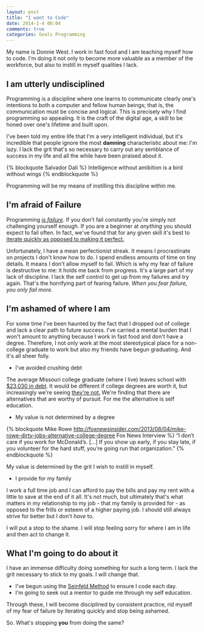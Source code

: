 ```yaml
---
layout: post
title: "I want to Code"
date: 2014-1-4 00:04
comments: true
categories: Goals Programming
---
```


My name is Donnie West. I work in fast food and I am teaching myself how to code. I'm doing it not only to become more valuable as a member of the workforce, but also to instill in myself qualities I lack.

## I am utterly undisciplined

Programming is a discipline where one learns to communicate clearly one's intentions to both a computer and fellow human beings; that is, the communication must be concise and logical. This is precisely why I find programming so appealing. It is the craft of the digital age, a skill to be honed over one's lifetime and built upon.

<!-- more -->

I've been told my entire life that I'm a very intelligent individual, but it's incredible that people ignore the most **damning** characteristic about me: I'm lazy. I lack the grit that's so necessary to carry out any semblance of success in my life and all the while have been praised about it.

{% blockquote Salvador Dalí %}
Intelligence without amibition is a bird without wings
{% endblockquote %}

Programming will be my means of instilling this discipline within me.

## I'm afraid of Failure

Programming [*is failure*](https://medium.com/tech-talk/b4c8a249e70f). If you don't fail constantly you're simply not challenging yourself enough. If you are a beginner at *anything* you should expect to fail often. In fact, we've found that for any given skill it's best to [iterate quickly as opposed to making it perfect.](http://jamesclear.com/repetitions)

Unfortunately, I have a mean perfectionist streak. It means I procrastinate on projects I don't know how to do. I spend endless amounts of time on tiny details. It means I don't allow myself to fail. Which is why my fear of failure is destructive to me: it holds me back from progress. It's a large part of my lack of discipline. I lack the self control to get up from my failures and try again. That's the horrifying part of fearing failure. *When you fear failure, you only fail more.*

## I'm ashamed of where I am

For some time I've been haunted by the fact that I dropped out of college and lack a clear path to future success. I've carried a mental burden that I won't amount to anything because I work in fast food and don't have a degree. Therefore, I not only work at the most stereotypical place for a non-college graduate to work but also my friends have begun graduating.
And it's all sheer folly.

- I've avoided crushing debt

The average Missouri college graduate (where I live) leaves school with [$23,030 in debt](http://projectonstudentdebt.org/state_by_state-view2013.php?area=MO). It would be different if college degrees are worth it, but increasingly we're seeing [they're not.](http://www.sfgate.com/education/article/Is-college-worth-the-cost-Study-casts-doubt-4500844.php) We're finding that there are alternatives that are worthy of pursuit. For me the alternative is self education.

- My value is not determined by a degree

{% blockquote Mike Rowe http://foxnewsinsider.com/2013/08/04/mike-rowe-dirty-jobs-alternative-college-degree Fox News Interview %}
“I don’t care if you work for McDonald’s. […] If you show up early, if you stay late, if you volunteer for the hard stuff, you’re going run that organization.”
{% endblockquote %}

  My value is determined by the grit I wish to instill in myself.

- I provide for my family

I work a full time job and I can afford to pay the bills and pay my rent with a little to save at the end of it all. It's not much, but ultimately that's what matters in my relationship to my job - that my family is provided for - as opposed to the frills or esteem of a higher paying job. I should still always strive for better but I don't *have* to.

I will put a stop to the shame. I will stop feeling sorry for where I am in life and then act to change it.

## What I'm going to do about it


I have an immense difficulty doing something for such a long term. I lack the grit necessary to stick to my goals. I will change that. 

* I've begun using the [Seinfeld Method](http://jamesclear.com/stop-procrastinating-seinfeld-strategy) to ensure I code each day.
* I'm going to seek out a mentor to guide me through my self education.

Through these, I will become disciplined by consistent practice, rid myself of my fear of failure by iterating quickly and stop being ashamed.

So. What's stopping **you** from doing the same?
